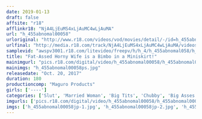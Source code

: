 ```yaml
---
date: 2019-01-13
draft: false
affsite: "r18"
afflinkr18: "NjA4LjEuMS4xLjAuMC4wLjAuMA"
url: "h_455abnomal00058"
urloriginal: "http://www.r18.com/videos/vod/movies/detail/-/id=h_455abnomal00058"
urlfinal: "http://media.r18.com/track/NjA4LjEuMS4xLjAuMC4wLjAuMA/videos/vod/movies/detail/-/id=h_455abnomal00058"
samplevid: "awspv3001.r18.com/litevideo/freepv/h/h_4/h_455abnomal058/h_455abnomal058_dmb_w.mp4"
title: "Fat-Assed Horny Wife is a Bimbo in a Miniskirt!"
mainimgurl: "pics.r18.com/digital/video/h_455abnomal00058/h_455abnomal00058ps.jpg"
mainimgs: "h_455abnomal00058ps.jpg"
releasedate: "Oct. 20, 2017"
duration: 180
productioncomp: "Maguro Products"
girls: ['----']
categories: ['Slut', 'Married Woman', 'Big Tits', 'Chubby', 'Big Asses', 'Miniskirt', 'Outdoor', 'Documentary', 'Hi-Def']
imgurls: ['pics.r18.com/digital/video/h_455abnomal00058/h_455abnomal00058jp-1.jpg', 'pics.r18.com/digital/video/h_455abnomal00058/h_455abnomal00058jp-2.jpg', 'pics.r18.com/digital/video/h_455abnomal00058/h_455abnomal00058jp-3.jpg', 'pics.r18.com/digital/video/h_455abnomal00058/h_455abnomal00058jp-4.jpg', 'pics.r18.com/digital/video/h_455abnomal00058/h_455abnomal00058jp-5.jpg', 'pics.r18.com/digital/video/h_455abnomal00058/h_455abnomal00058jp-6.jpg', 'pics.r18.com/digital/video/h_455abnomal00058/h_455abnomal00058jp-7.jpg', 'pics.r18.com/digital/video/h_455abnomal00058/h_455abnomal00058jp-8.jpg', 'pics.r18.com/digital/video/h_455abnomal00058/h_455abnomal00058jp-9.jpg', 'pics.r18.com/digital/video/h_455abnomal00058/h_455abnomal00058jp-10.jpg', 'pics.r18.com/digital/video/h_455abnomal00058/h_455abnomal00058jp-11.jpg', 'pics.r18.com/digital/video/h_455abnomal00058/h_455abnomal00058jp-12.jpg', 'pics.r18.com/digital/video/h_455abnomal00058/h_455abnomal00058jp-13.jpg', 'pics.r18.com/digital/video/h_455abnomal00058/h_455abnomal00058jp-14.jpg', 'pics.r18.com/digital/video/h_455abnomal00058/h_455abnomal00058jp-15.jpg', 'pics.r18.com/digital/video/h_455abnomal00058/h_455abnomal00058jp-16.jpg', 'pics.r18.com/digital/video/h_455abnomal00058/h_455abnomal00058jp-17.jpg', 'pics.r18.com/digital/video/h_455abnomal00058/h_455abnomal00058jp-18.jpg', 'pics.r18.com/digital/video/h_455abnomal00058/h_455abnomal00058jp-19.jpg', 'pics.r18.com/digital/video/h_455abnomal00058/h_455abnomal00058jp-20.jpg']
imgs: ['h_455abnomal00058jp-1.jpg', 'h_455abnomal00058jp-2.jpg', 'h_455abnomal00058jp-3.jpg', 'h_455abnomal00058jp-4.jpg', 'h_455abnomal00058jp-5.jpg', 'h_455abnomal00058jp-6.jpg', 'h_455abnomal00058jp-7.jpg', 'h_455abnomal00058jp-8.jpg', 'h_455abnomal00058jp-9.jpg', 'h_455abnomal00058jp-10.jpg', 'h_455abnomal00058jp-11.jpg', 'h_455abnomal00058jp-12.jpg', 'h_455abnomal00058jp-13.jpg', 'h_455abnomal00058jp-14.jpg', 'h_455abnomal00058jp-15.jpg', 'h_455abnomal00058jp-16.jpg', 'h_455abnomal00058jp-17.jpg', 'h_455abnomal00058jp-18.jpg', 'h_455abnomal00058jp-19.jpg', 'h_455abnomal00058jp-20.jpg']
---
```

